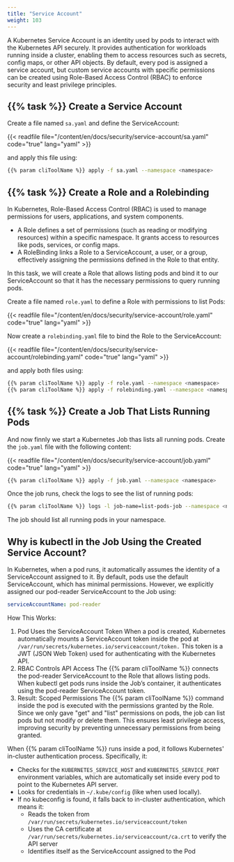 ```yaml
---
title: "Service Account"
weight: 103
---
```


A Kubernetes Service Account is an identity used by pods to interact with the Kubernetes API securely. It provides authentication for workloads running inside a cluster, enabling them to access resources such as secrets, config maps, or other API objects. By default, every pod is assigned a service account, but custom service accounts with specific permissions can be created using Role-Based Access Control (RBAC) to enforce security and least privilege principles.


## {{% task %}} Create a Service Account

Create a file named `sa.yaml` and define the ServiceAccount:

{{< readfile file="/content/en/docs/security/service-account/sa.yaml" code="true" lang="yaml" >}}

and apply this file using:

```bash
{{% param cliToolName %}} apply -f sa.yaml --namespace <namespace>
```


## {{% task %}} Create a Role and a Rolebinding

In Kubernetes, Role-Based Access Control (RBAC) is used to manage permissions for users, applications, and system components.

* A Role defines a set of permissions (such as reading or modifying resources) within a specific namespace. It grants access to resources like pods, services, or config maps.
* A RoleBinding links a Role to a ServiceAccount, a user, or a group, effectively assigning the permissions defined in the Role to that entity.

In this task, we will create a Role that allows listing pods and bind it to our ServiceAccount so that it has the necessary permissions to query running pods.

Create a file named `role.yaml` to define a Role with permissions to list Pods:

{{< readfile file="/content/en/docs/security/service-account/role.yaml" code="true" lang="yaml" >}}

Now create a `rolebinding.yaml` file to bind the Role to the ServiceAccount:

{{< readfile file="/content/en/docs/security/service-account/rolebinding.yaml" code="true" lang="yaml" >}}

and apply both files using:

```bash
{{% param cliToolName %}} apply -f role.yaml --namespace <namespace>
{{% param cliToolName %}} apply -f rolebinding.yaml --namespace <namespace>
```


## {{% task %}} Create a Job That Lists Running Pods

And now finnly we start a Kubernetes Job thas lists all running pods. Create the `job.yaml` file with the following content:

{{< readfile file="/content/en/docs/security/service-account/job.yaml" code="true" lang="yaml" >}}


```bash
{{% param cliToolName %}} apply -f job.yaml --namespace <namespace>
```

Once the job runs, check the logs to see the list of running pods:

```bash
{{% param cliToolName %}} logs -l job-name=list-pods-job --namespace <namespace>
```

The job should list all running pods in your namespace.


## Why is kubectl in the Job Using the Created Service Account?

In Kubernetes, when a pod runs, it automatically assumes the identity of a ServiceAccount assigned to it. By default, pods use the default ServiceAccount, which has minimal permissions. However, we explicitly assigned our pod-reader ServiceAccount to the Job using:

```yaml
serviceAccountName: pod-reader
```
How This Works:

1. Pod Uses the ServiceAccount Token
When a pod is created, Kubernetes automatically mounts a ServiceAccount token inside the pod at `/var/run/secrets/kubernetes.io/serviceaccount/token.` This token is a JWT (JSON Web Token) used for authenticating with the Kubernetes API.
2. RBAC Controls API Access
The {{% param cliToolName %}} connects the pod-reader ServiceAccount to the Role that allows listing pods.
When kubectl get pods runs inside the Job’s container, it authenticates using the pod-reader ServiceAccount token.
3. Result: Scoped Permissions
The {{% param cliToolName %}} command inside the pod is executed with the permissions granted by the Role.
Since we only gave "get" and "list" permissions on pods, the job can list pods but not modify or delete them.
This ensures least privilege access, improving security by preventing unnecessary permissions from being granted.

When {{% param cliToolName %}} runs inside a pod, it follows Kubernetes' in-cluster authentication process. Specifically, it:

* Checks for the `KUBERNETES_SERVICE_HOST` and `KUBERNETES_SERVICE_PORT` environment variables, which are automatically set inside every pod to point to the Kubernetes API server.
* Looks for credentials in `~/.kube/config` (like when used locally).
* If no kubeconfig is found, it falls back to in-cluster authentication, which means it:
  * Reads the token from `/var/run/secrets/kubernetes.io/serviceaccount/token`
  * Uses the CA certificate at `/var/run/secrets/kubernetes.io/serviceaccount/ca.crt` to verify the API server
  * Identifies itself as the ServiceAccount assigned to the Pod
